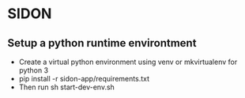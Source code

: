 # SIDON

## Setup a python runtime environtment

- Create a virtual python environment using venv or mkvirtualenv for python 3
- pip install -r sidon-app/requirements.txt
- Then run sh start-dev-env.sh